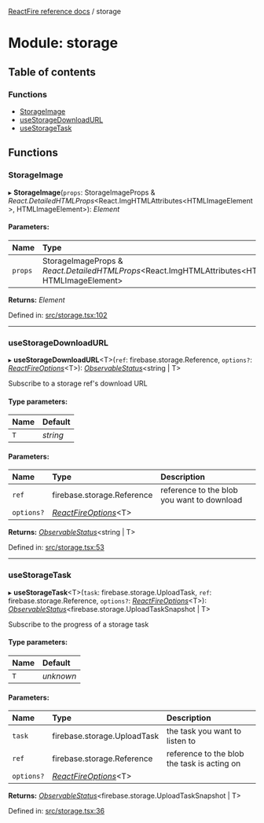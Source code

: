 [ReactFire reference docs](../README.md) / storage

# Module: storage

## Table of contents

### Functions

- [StorageImage](storage.md#storageimage)
- [useStorageDownloadURL](storage.md#usestoragedownloadurl)
- [useStorageTask](storage.md#usestoragetask)

## Functions

### StorageImage

▸ **StorageImage**(`props`: StorageImageProps & *React.DetailedHTMLProps*<React.ImgHTMLAttributes<HTMLImageElement\>, HTMLImageElement\>): *Element*

#### Parameters:

| Name | Type |
| :------ | :------ |
| `props` | StorageImageProps & *React.DetailedHTMLProps*<React.ImgHTMLAttributes<HTMLImageElement\>, HTMLImageElement\> |

**Returns:** *Element*

Defined in: [src/storage.tsx:102](https://github.com/FirebaseExtended/reactfire/blob/main/src/storage.tsx#L102)

___

### useStorageDownloadURL

▸ **useStorageDownloadURL**<T\>(`ref`: firebase.storage.Reference, `options?`: [*ReactFireOptions*](../interfaces/index.reactfireoptions.md)<T\>): [*ObservableStatus*](../interfaces/useobservable.observablestatus.md)<string \| T\>

Subscribe to a storage ref's download URL

#### Type parameters:

| Name | Default |
| :------ | :------ |
| `T` | *string* |

#### Parameters:

| Name | Type | Description |
| :------ | :------ | :------ |
| `ref` | firebase.storage.Reference | reference to the blob you want to download |
| `options?` | [*ReactFireOptions*](../interfaces/index.reactfireoptions.md)<T\> |  |

**Returns:** [*ObservableStatus*](../interfaces/useobservable.observablestatus.md)<string \| T\>

Defined in: [src/storage.tsx:53](https://github.com/FirebaseExtended/reactfire/blob/main/src/storage.tsx#L53)

___

### useStorageTask

▸ **useStorageTask**<T\>(`task`: firebase.storage.UploadTask, `ref`: firebase.storage.Reference, `options?`: [*ReactFireOptions*](../interfaces/index.reactfireoptions.md)<T\>): [*ObservableStatus*](../interfaces/useobservable.observablestatus.md)<firebase.storage.UploadTaskSnapshot \| T\>

Subscribe to the progress of a storage task

#### Type parameters:

| Name | Default |
| :------ | :------ |
| `T` | *unknown* |

#### Parameters:

| Name | Type | Description |
| :------ | :------ | :------ |
| `task` | firebase.storage.UploadTask | the task you want to listen to |
| `ref` | firebase.storage.Reference | reference to the blob the task is acting on |
| `options?` | [*ReactFireOptions*](../interfaces/index.reactfireoptions.md)<T\> |  |

**Returns:** [*ObservableStatus*](../interfaces/useobservable.observablestatus.md)<firebase.storage.UploadTaskSnapshot \| T\>

Defined in: [src/storage.tsx:36](https://github.com/FirebaseExtended/reactfire/blob/main/src/storage.tsx#L36)
